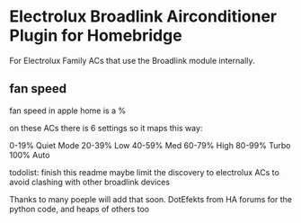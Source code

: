
# Electrolux Broadlink Airconditioner Plugin for Homebridge

For Electrolux Family ACs that use the Broadlink module internally.

## fan speed

fan speed in apple home is a %

on these ACs there is 6 settings so it maps this way:

 0-19%  Quiet Mode
20-39% Low
40-59% Med
60-79% High
80-99% Turbo
100%   Auto


todolist:
finish this readme
maybe limit the discovery to electrolux ACs to avoid clashing with other broadlink devices



Thanks to many poeple will add that soon. DotEfekts from HA forums for the python code, and heaps of others too
